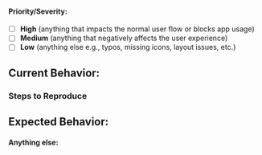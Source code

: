 <!--
Note: Please search to see if an issue already exists for the bug you encountered.
-->

#### Priority/Severity:

- [ ] **High** (anything that impacts the normal user flow or blocks app usage)
- [ ] **Medium** (anything that negatively affects the user experience)
- [ ] **Low** (anything else e.g., typos, missing icons, layout issues, etc.)

## Current Behavior:
<!-- A concise description of what you're experiencing. -->

### Steps to Reproduce
<!--
Example: steps to reproduce the behavior:
1. In this environment...
2. With this config...
3. Run '...'
4. See error...
-->

## Expected Behavior:
<!-- A concise description of what you expected to happen. -->



#### Anything else:
<!--
Links? References? Anything that will give us more context about the issue that you are encountering!
-->
